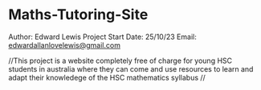 # Maths-Tutoring-Site
Author: Edward Lewis
Project Start Date: 25/10/23
Email: edwardallanlovelewis@gmail.com

//This project is a website completely free of charge for young HSC students in australia 
where they can come and use resources to learn and adapt their knowledege of the HSC mathematics 
syllabus // 

